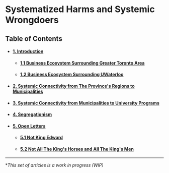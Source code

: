 # Systematized Harms and Systemic Wrongdoers 

## Table of Contents
<div id="user-content-toc">
<ul>
<li><h4><a href="./01-00.md#1-introduction">1. Introduction</a></h4></li>

 <ul>
 <li><h4><a href="./01-01.md#01-01.md#11-business-ecosystem-surrounding-greater-toronto-area">1.1 Business Ecosystem Surrounding Greater Toronto Area</a></h4></li>
 
 <li><h4><a href="./01-02.md#12-business-ecosystem-surrounding-uwaterloo">1.2 Business Ecosystem Surrounding UWaterloo</a></h4></li>
 </ul>
 
<li><h4><a href="./02-00.md#2-systemic-connectivity-from-the-provinces-regions-to-municipalities">2. Systemic Connectivity from The Province's Regions to Municipalities</a></h4></li>

<li><h4><a href="./03-00.md#3-systemic-connectivity-from-municipalities-to-university-programs">3. Systemic Connectivity from Municipalities to University Programs</a></h4></li>

<li><h4><a href="./04-00.md#4-segregationism">4. Segregationism</a></h4></li>

<li><h4><a href="./05-00.md#5-open-letters">5. Open Letters</a></h4></li>

 <ul>
 <li><h4><a href="./05-01.md#51-not-king-edward">5.1 Not King Edward</a></h4></li>
 
 <li><h4><a href="./05-02.md#52-not-all-the-kings-horses-and-all-the-kings-men">5.2 Not All The King's Horses and All The King's Men</a></h4></li>
 </ul>

</ul>
</div>

---
\**This set of articles is a work in progress (WIP)*